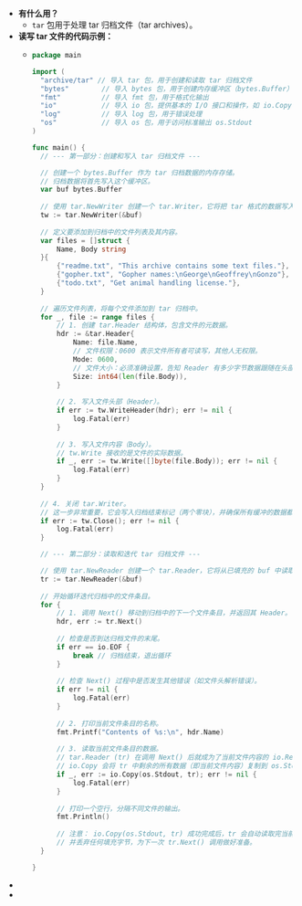 - **有什么用？**
	- `tar` 包用于处理 tar 归档文件（tar archives）。
- **读写 tar 文件的代码示例：**
	- ```go
	  package main
	  
	  import (
	  	"archive/tar" // 导入 tar 包，用于创建和读取 tar 归档文件
	  	"bytes"        // 导入 bytes 包，用于创建内存缓冲区（bytes.Buffer）作为 tar 数据的存储介质
	  	"fmt"          // 导入 fmt 包，用于格式化输出
	  	"io"           // 导入 io 包，提供基本的 I/O 接口和操作，如 io.Copy 和 io.EOF
	  	"log"          // 导入 log 包，用于错误处理
	  	"os"           // 导入 os 包，用于访问标准输出 os.Stdout
	  )
	  
	  func main() {
	  	// --- 第一部分：创建和写入 tar 归档文件 ---
	  
	  	// 创建一个 bytes.Buffer 作为 tar 归档数据的内存存储。
	  	// 归档数据将首先写入这个缓冲区。
	  	var buf bytes.Buffer
	  	
	  	// 使用 tar.NewWriter 创建一个 tar.Writer，它将把 tar 格式的数据写入到 buf 中。
	  	tw := tar.NewWriter(&buf)
	  	
	  	// 定义要添加到归档中的文件列表及其内容。
	  	var files = []struct {
	  		Name, Body string
	  	}{
	  		{"readme.txt", "This archive contains some text files."},
	  		{"gopher.txt", "Gopher names:\nGeorge\nGeoffrey\nGonzo"},
	  		{"todo.txt", "Get animal handling license."},
	  	}
	  	
	  	// 遍历文件列表，将每个文件添加到 tar 归档中。
	  	for _, file := range files {
	  		// 1. 创建 tar.Header 结构体，包含文件的元数据。
	  		hdr := &tar.Header{
	  			Name: file.Name,
	  			// 文件权限：0600 表示文件所有者可读写，其他人无权限。
	  			Mode: 0600,
	  			// 文件大小：必须准确设置，告知 Reader 有多少字节数据跟随在头部之后。
	  			Size: int64(len(file.Body)),
	  		}
	  		
	  		// 2. 写入文件头部（Header）。
	  		if err := tw.WriteHeader(hdr); err != nil {
	  			log.Fatal(err)
	  		}
	  		
	  		// 3. 写入文件内容（Body）。
	  		// tw.Write 接收的是文件的实际数据。
	  		if _, err := tw.Write([]byte(file.Body)); err != nil {
	  			log.Fatal(err)
	  		}
	  	}
	  	
	  	// 4. 关闭 tar.Writer。
	  	// 这一步非常重要，它会写入归档结束标记（两个零块），并确保所有缓冲的数据都被刷新到 buf 中。
	  	if err := tw.Close(); err != nil {
	  		log.Fatal(err)
	  	}
	  
	  	// --- 第二部分：读取和迭代 tar 归档文件 ---
	  
	  	// 使用 tar.NewReader 创建一个 tar.Reader，它将从已填充的 buf 中读取 tar 归档数据。
	  	tr := tar.NewReader(&buf)
	  	
	  	// 开始循环迭代归档中的文件条目。
	  	for {
	  		// 1. 调用 Next() 移动到归档中的下一个文件条目，并返回其 Header。
	  		hdr, err := tr.Next()
	  		
	  		// 检查是否到达归档文件的末尾。
	  		if err == io.EOF {
	  			break // 归档结束，退出循环
	  		}
	  		
	  		// 检查 Next() 过程中是否发生其他错误（如文件头解析错误）。
	  		if err != nil {
	  			log.Fatal(err)
	  		}
	  		
	  		// 2. 打印当前文件条目的名称。
	  		fmt.Printf("Contents of %s:\n", hdr.Name)
	  		
	  		// 3. 读取当前文件条目的数据。
	  		// tar.Reader (tr) 在调用 Next() 后就成为了当前文件内容的 io.Reader。
	  		// io.Copy 会将 tr 中剩余的所有数据（即当前文件内容）复制到 os.Stdout。
	  		if _, err := io.Copy(os.Stdout, tr); err != nil {
	  			log.Fatal(err)
	  		}
	  		
	  		// 打印一个空行，分隔不同文件的输出。
	  		fmt.Println()
	  		
	  		// 注意： io.Copy(os.Stdout, tr) 成功完成后，tr 会自动读取完当前文件的所有数据，
	  		// 并丢弃任何填充字节，为下一次 tr.Next() 调用做好准备。
	  	}
	  
	  }
	  ```
-
-